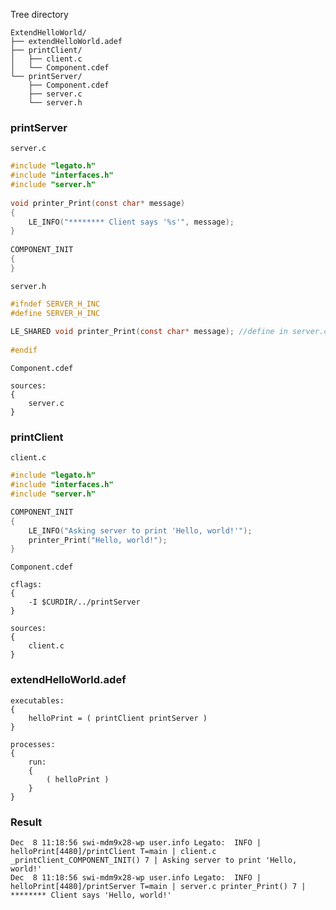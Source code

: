 Tree directory

```
ExtendHelloWorld/
├── extendHelloWorld.adef
├── printClient/
│   ├── client.c
│   └── Component.cdef
└── printServer/
    ├── Component.cdef
    ├── server.c
    └── server.h
```

### printServer

``server.c``

```c
#include "legato.h"
#include "interfaces.h"
#include "server.h"
 
void printer_Print(const char* message)
{
    LE_INFO("******** Client says '%s'", message);
}
 
COMPONENT_INIT
{
}
```

``server.h``

```c
#ifndef SERVER_H_INC
#define SERVER_H_INC
 
LE_SHARED void printer_Print(const char* message); //define in server.c
 
#endif
```

``Component.cdef``

```
sources:
{
    server.c
}
```

### printClient

``client.c``

```c
#include "legato.h"
#include "interfaces.h"
#include "server.h"

COMPONENT_INIT
{
    LE_INFO("Asking server to print 'Hello, world!'");
    printer_Print("Hello, world!");
}
```

``Component.cdef``

```
cflags:
{
    -I $CURDIR/../printServer
}

sources:
{
    client.c
}
```
### extendHelloWorld.adef

```
executables:
{
    helloPrint = ( printClient printServer )
}
 
processes:
{
    run:
    {
        ( helloPrint )
    }
}
```

### Result

```
Dec  8 11:18:56 swi-mdm9x28-wp user.info Legato:  INFO | helloPrint[4480]/printClient T=main | client.c _printClient_COMPONENT_INIT() 7 | Asking server to print 'Hello, world!'
Dec  8 11:18:56 swi-mdm9x28-wp user.info Legato:  INFO | helloPrint[4480]/printServer T=main | server.c printer_Print() 7 | ******** Client says 'Hello, world!'
```